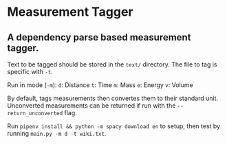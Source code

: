 # Measurement Tagger
## A dependency parse based measurement tagger.

Text to be tagged should be stored in the `text/` directory. The file to tag is specific with `-t`.

Run in mode (`-m`):
    `d`: Distance
    `t`: Time
    `m`: Mass
    `e`: Energy
    `v`: Volume

By default, tags measurements then convertes them to their standard unit. Unconverted measurements can be returned if run with the `--return_unconverted` flag.

Run `pipenv install && python -m spacy download en` to setup, then test by running `main.py -m d -t wiki.txt`.
